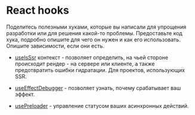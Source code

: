 # React hooks

Поделитесь полезными хуками, которые вы написали для упрощения разработки или для решения какой-то проблемы. Предоставьте код хука, подробно опишите для чего он нужен и как его использовать. Опишите зависимости, если они есть.

- [useIsSsr](./useIsSsr/README.md) контекст - позволяет определить, на чьей стороне происходит рендер - на сервере или клиенте, а также предотвратить ошибки гидратации. Для проектов, использующих SSR.

- [useEffectDebugger](./useEffectDebugger/README.md) - позволяет узнать, почему срабатывает ваш эффект.

- [usePreloader](./usePreloader//README.md) - управление статусом ваших асинхронных действий.